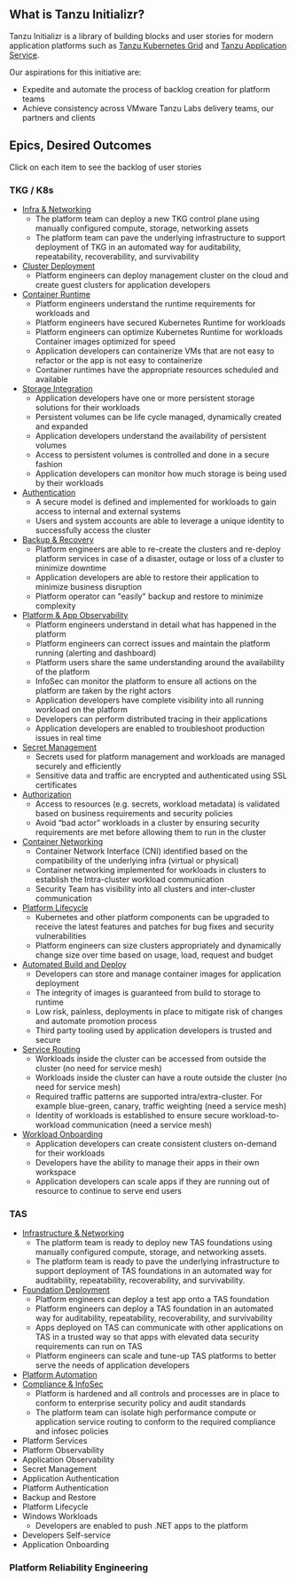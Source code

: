 
## What is Tanzu Initializr?

Tanzu Initializr is a library of building blocks and user stories for modern application platforms such as [Tanzu Kubernetes Grid](https://docs.vmware.com/en/VMware-Tanzu-Kubernetes-Grid/index.html) and [Tanzu Application Service](https://docs.pivotal.io/application-service/). 

Our aspirations for this initiative are:	
- Expedite and automate the process of backlog creation for platform teams
- Achieve consistency across VMware Tanzu Labs delivery teams, our partners and clients


## Epics, Desired Outcomes
Click on each item to see the backlog of user stories

### TKG / K8s
- [Infra & Networking](./tkg/infra-networking.md)
  - The platform team can deploy a new TKG control plane using manually configured compute, storage, networking assets
  - The platform team can pave the underlying infrastructure to support deployment of TKG in an automated way for auditability, repeatability, recoverability, and survivability
- [Cluster Deployment](./tkg/cluster-deployment.md)
  - Platform engineers can deploy management cluster on the cloud and create guest clusters for application developers
- [Container Runtime](tkg/runtime.md)
  - Platform engineers understand the runtime requirements for workloads and
  - Platform engineers have secured Kubernetes Runtime for workloads
  - Platform engineers can optimize Kubernetes Runtime for workloads
    Container images optimized for speed
  - Application developers can containerize VMs that are not easy to refactor or the app is not easy to containerize
  - Container runtimes have the appropriate resources scheduled and available
- [Storage Integration](./tkg/storage-integration.md)
  - Application developers have one or more persistent storage solutions for their workloads	
  - Persistent volumes can be life cycle managed, dynamically created and expanded
  - Application developers understand the availability of persistent volumes
  - Access to persistent volumes is controlled and done in a secure fashion	
  - Application developers can monitor how much storage is being used by their workloads 
- [Authentication](tkg/authentication.md)
  - A secure model is defined and implemented for workloads to gain access to internal and external systems
  - Users and system accounts are able to leverage a unique identity to successfully access the cluster
- [Backup & Recovery](/tkg/backup-recovery.md)
  - Platform engineers are able to re-create the clusters and re-deploy platform services in case of a disaster, outage or loss of a cluster to minimize downtime
  - Application developers are able to restore their application to minimize business disruption	
  - Platform operator can "easily" backup and restore to minimize complexity
- [Platform & App Observability](tkg/observability.md)
  - Platform engineers understand in detail what has happened in the platform
  - Platform engineers can correct issues and maintain the platform running (alerting and dashboard)	
  - Platform users share the same understanding around the availability of the platform
  - InfoSec can monitor the platform to ensure all actions on the platform are taken by the right actors
  - Application developers have complete visibility into all running workload on the platform
  - Developers can perform distributed tracing in their applications
  - Application developers are enabled to troubleshoot production issues in real time
- [Secret Management](tkg/secret-management.md)
  - Secrets used for platform management and workloads are managed securely and efficiently
  - Sensitive data and traffic are encrypted and authenticated using  SSL certificates	
- [Authorization](tkg/authorization.md)
  - Access to resources (e.g. secrets, workload metadata) is validated based on business requirements and security policies
  - Avoid “bad actor” workloads in a cluster by ensuring security requirements are met before allowing them to run in the cluster
- [Container Networking](tkg/container-networking.md)
  - Container Network Interface (CNI) identified based on the compatibility of the underlying infra (virtual or physical) 
  - Container networking implemented for workloads in clusters to establish the Intra-cluster workload communication	
  - Security Team has visibility into all clusters and inter-cluster communication
- [Platform Lifecycle](tkg/platform-lifecycle.md)
  - Kubernetes and other platform components can be upgraded to receive the latest features and patches for bug fixes and security vulnerabilities	
  - Platform engineers can size clusters appropriately and dynamically change size over time based on usage, load, request and budget
- [Automated Build and Deploy](tkg/automated-build-deploy.md)
  - Developers can store and manage container images for application deployment
  - The integrity of images is guaranteed from build to storage to runtime	
  - Low risk, painless, deployments in place to mitigate risk of changes and automate promotion process	
  - Third party tooling used by application developers is trusted and secure
- [Service Routing](tkg/service-routing.md)
  - Workloads inside the cluster can be accessed from outside the cluster (no need for service mesh)
  - Workloads inside the cluster can have a route outside the cluster (no need for service mesh)	
  - Required traffic patterns are supported intra/extra-cluster. For example blue-green, canary, traffic weighting (need a service mesh)	
  - Identity of workloads is established to ensure secure workload-to-workload communication (need a service mesh)
- [Workload Onboarding](tkg/workload-onboarding.md)
  - Application developers can create consistent clusters on-demand for their workloads
  - Developers have the ability to manage their apps in their own workspace	
  - Application developers can scale apps if they are running out of resource to continue to serve end users

### TAS 
- [Infrastructure & Networking](tas/infrastructure-networking.md) 
  - The platform team is ready to deploy new TAS foundations using manually configured compute, storage, and networking assets.<br />
  - The platform team is ready to pave the underlying infrastructure to support deployment of TAS foundations in an automated way for auditability, repeatability, recoverability, and survivability.  
- [Foundation Deployment](tas/tas-foundation-deployment.md)
  - Platform engineers can deploy a test app onto a TAS foundation
  - Platform engineers can deploy a TAS foundation in an automated way for auditability, repeatability, recoverability, and survivability
  - Apps deployed on TAS can communicate with other applications on TAS in a trusted way so that apps with elevated data security requirements can run on TAS
  - Platform engineers can scale and tune-up TAS platforms to better serve the needs of application developers
- [Platform Automation](#)
- [Compliance & InfoSec](#)
  - Platform is hardened and all controls and processes are in place to conform to enterprise security policy and audit standards
  - The platform team can isolate high performance compute or application service routing to conform to the required compliance and infosec policies
- Platform Services
- Platform Observability
- Application Observability
- Secret Management
- Application Authentication
- Platform Authentication
- Backup and Restore
- Platform Lifecycle
- Windows Workloads
  - Developers are enabled to push .NET apps to the platform
- Developers Self-service
- Application Onboarding


### Platform Reliability Engineering

